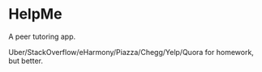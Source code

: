 # HelpMe
A peer tutoring app.

Uber/StackOverflow/eHarmony/Piazza/Chegg/Yelp/Quora for homework, but better.
